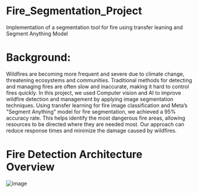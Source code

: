 # Fire_Segmentation_Project
Implementation of a segmentation tool for fire using transfer leaning and Segment Anything Model

# Background:
Wildfires are becoming more frequent and severe due to climate change, threatening ecosystems and communities. Traditional methods for detecting and managing fires are often slow and inaccurate, making it hard to control fires quickly. In this project, we used Computer vision and AI to improve wildfire detection and management by applying image segmentation techniques. Using transfer learning for fire image classification and Meta’s "Segment Anything" model for fire segmentation, we achieved a 95% accuracy rate. This helps identify the most dangerous fire areas, allowing resources to be directed where they are needed most. Our approach can reduce response times and minimize the damage caused by wildfires.

# Fire Detection Architecture Overview

![image](https://github.com/user-attachments/assets/7f811ca3-d333-4440-99cf-791df159f497)

